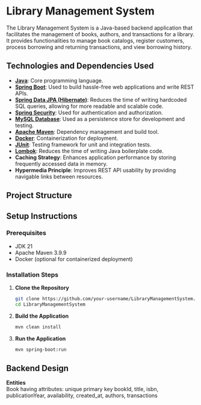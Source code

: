 # Library Management System

The Library Management System is a Java-based backend application that facilitates the management of books, authors, and transactions for a library. It provides functionalities to manage book catalogs, register customers, process borrowing and returning transactions, and view borrowing history.

## Technologies and Dependencies Used

- **[Java](https://www.oracle.com/java/)**: Core programming language.
- **[Spring Boot](https://spring.io/projects/spring-boot)**: Used to build hassle-free web applications and write REST APIs.
- **[Spring Data JPA (Hibernate)](https://spring.io/projects/spring-data-jpa)**: Reduces the time of writing hardcoded SQL queries, allowing for more readable and scalable code.
- **[Spring Security](https://spring.io/projects/spring-security)**: Used for authentication and authorization.
- **[MySQL Database](https://www.mysql.com/)**: Used as a persistence store for development and testing.
- **[Apache Maven](https://maven.apache.org/)**: Dependency management and build tool.
- **[Docker](https://www.docker.com/)**: Containerization for deployment.
- **[JUnit](https://junit.org/)**: Testing framework for unit and integration tests.
- **[Lombok](https://projectlombok.org/)**: Reduces the time of writing Java boilerplate code.
- **Caching Strategy**: Enhances application performance by storing frequently accessed data in memory.
- **Hypermedia Principle**: Improves REST API usability by providing navigable links between resources.

## Project Structure

## Setup Instructions

### Prerequisites

- JDK 21
- Apache Maven 3.9.9
- Docker (optional for containerized deployment)

### Installation Steps

1. **Clone the Repository**
   ```bash
   git clone https://github.com/your-username/LibraryManagementSystem.git
   cd LibraryManagementSystem
2. **Build the Application**
   ```bash
   mvn clean install
3. **Run the Application**
   ```bash
   mvn spring-boot:run
## Backend Design
**Entities** <br>
Book having attributes:
unique primary key bookId, title, isbn, publicationYear, availability, created_at, authors, transactions
